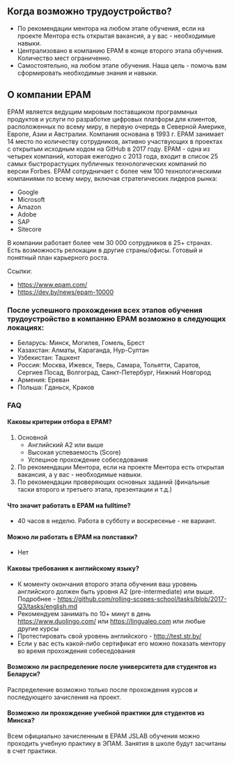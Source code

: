 ## Когда возможно трудоустройство?
   * По рекомендации ментора на любом этапе обучения, если на проекте Ментора есть открытая вакансия, а у вас - необходимые навыки.
   * Централизовано в компанию EPAM в конце второго этапа обучения. Количество мест ограниченно.
   * Самостоятельно, на любом этапе обучения. Наша цель - помочь вам сформировать необходимые знания и навыки.

## О компании EPAM
EPAM является ведущим мировым поставщиком программных продуктов и услуги по разработке цифровых платформ для клиентов, расположенных по всему миру, в первую очередь в Северной Америке, Европе, Азии и Австралии.
Компания основана в 1993 г.
EPAM занимает 14 место по количеству сотрудников, активно участвующих в проектах с открытым исходным кодом на GitHub в 2017 году.
EPAM - одна из четырех компаний, которая ежегодно с 2013 года, входит в список 25 самых быстрорастущих публичных технологических компаний по версии Forbes.
EPAM сотрудничает с более чем 100 технологическими компаниями по всему миру, включая стратегических лидеров рынка:
- Google
- Microsoft
- Amazon
- Adobe
- SAP
- Sitecore

В компании работает более чем 30 000 сотрудников в 25+ странах. Есть возможность релокации в другие страны/офисы.
Готовый и понятный план карьерного роста.

Ссылки:
- https://www.epam.com/
- https://dev.by/news/epam-10000

### После успешного прохождения всех этапов обучения трудоустройство в компанию EPAM возможно в следующих локациях:
- Беларусь: Минск, Могилев, Гомель, Брест
- Казахстан: Алматы, Караганда, Нур-Султан
- Узбекистан: Ташкент
- Россия: Москва, Ижевск, Тверь, Самара, Тольятти, Саратов, Сергиев Посад, Волгоград, Санкт-Петербург, Нижний Новгород
- Армения: Ереван
- Польша: Гданьск, Краков

### FAQ
#### Каковы критерии отбора в EPAM?
   1. Основной 
      - Английский А2 или выше
      - Высокая успеваемость (Score)
      - Успешное прохождение собеседования
   2. По рекомендации Ментора, если на проекте Ментора есть открытая вакансия, а у вас - необходимые навыки.
   3. По рекомендации проверяющих основных заданий (финальные таски второго и третьего этапа, презентации и т.д.)

#### Что значит работать в EPAM на fulltime?  
   - 40 часов в неделю. Работа в субботу и воскресенье - не вариант.

#### Можно ли работать в EPAM на полставки?
- Нет

#### Каковы требования к английскому языку? 
- К моменту окончания второго этапа обучения ваш уровень английского должен быть уровня A2 (pre-intermediate) или выше. Подробнее - https://github.com/rolling-scopes-school/tasks/blob/2017-Q3/tasks/english.md
- Рекомендуем занимать по 10+ минут в день https://www.duolingo.com/ или https://lingualeo.com или любые другие курсы
- Протестировать свой уровень английского - http://test.str.by/
- Если у вас есть какой-либо сертификат его можно показать ментору во время прохождения собеседования
 
#### Возможно ли распределение после университета для студентов из Беларуси?
Распределение возможно только после прохождения курсов и последующего зачисления на проект.

#### Возможно ли прохождение учебной практики для студентов из Минска? 
Всем официально зачисленным в EPAM JSLAB обучения можно проходить учебную практику в ЭПАМ. Занятия в школе будут засчитаны в счет практики.
   
